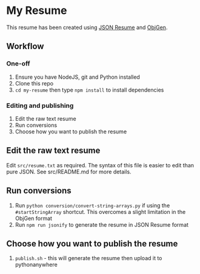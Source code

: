 # My Resume

This resume has been created using [JSON Resume](https://jsonresume.org) and [ObjGen](www.objgen.com/json).



## Workflow

### One-off 
1. Ensure you have NodeJS, git and Python installed 
1. Clone this repo
1. `cd my-resume` then type `npm install` to install dependencies

### Editing and publishing
1. Edit the raw text resume
1. Run conversions
1. Choose how you want to publish the resume

## Edit the raw text resume

Edit `src/resume.txt` as required.  The syntax of this file is easier to edit than pure JSON.  See src/README.md for more details.

## Run conversions

1. Run `python conversion/convert-string-arrays.py` if using the `#startStringArray` shortcut.  This overcomes a slight limitation in the ObjGen format
1. Run `npm run jsonify` to generate the resume in JSON Resume format

## Choose how you want to publish the resume

1. `publish.sh` - this will generate the resume then upload it to pythonanywhere
